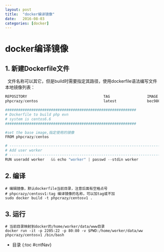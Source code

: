 ```yaml
---
layout: post
title:  "docker编译镜像"
date:   2016-08-03
categories: [docker]
---
```


# docker编译镜像

## 1. 新建Dockerfile文件

&nbsp;&nbsp;文件名称可以其它，但是build时需要指定其路径，使用dockerfile语法编写文件     
本地镜像列表：    

```python
REPOSITORY                                   TAG                 IMAGE ID            CREATED             VIRTUAL SIZE
phpcrazy/centos                              latest              bec9806dbc09        9 months ago        202.6 MB
```


```python
############################################################
# Dockerfile to build php evn
# system is centos6.6
############################################################

#set the base image,指定使用的镜像
FROM phpcrazy/centos

# -----------------------------------------------------------------------------
# Add user worker
# -----------------------------------------------------------------------------
RUN useradd worker   && echo "worker" | passwd --stdin worker
```

## 2. 编译

```
# 编辑镜像，默认dockerfile当前目录，注意后面有空格点号
# phpcrazy/centosv1:tag 编译镜像的名称，可以加tag或不加
sudo docker build -t phpcrazy/centosv1 .
```

## 3. 运行

```
# 当前目录映射到docker的/home/worker/data/www目录
docker run -it -p 2205:22 -p 80:80 -v $PWD:/home/worker/data/ww phpcrazy/centosv1 /bin/bash
```






* 目录
{:toc #cntNav}











